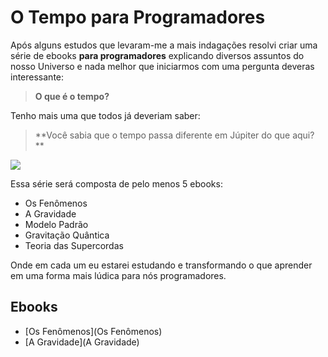 # O Tempo para Programadores

Após alguns estudos que levaram-me a mais indagações resolvi criar uma série de ebooks **para programadores** explicando diversos assuntos do nosso Universo e nada melhor que iniciarmos com uma pergunta deveras interessante:

> **O que é o tempo?**

Tenho mais uma que todos já deveriam saber:

> **Você sabia que o tempo passa diferente em Júpiter do que aqui? **

![](http://m.memegen.com/2gzc0w.jpg)

Essa série será composta de pelo menos 5 ebooks:

- Os Fenômenos
- A Gravidade
- Modelo Padrão
- Gravitação Quântica
- Teoria das Supercordas

Onde em cada um eu estarei estudando e transformando o que aprender em uma forma mais lúdica para nós programadores.

## Ebooks

- [Os Fenômenos](Os Fenômenos)
- [A Gravidade](A Gravidade)